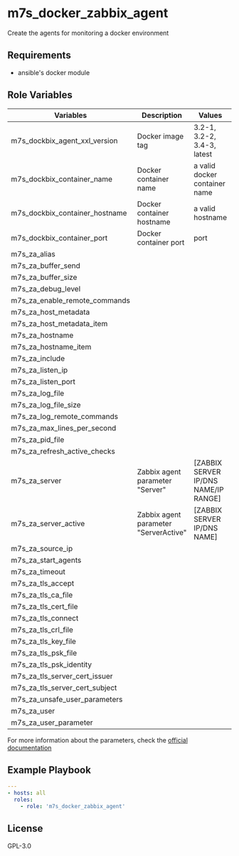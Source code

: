 m7s_docker_zabbix_agent
=======================

Create the agents for monitoring a docker environment

Requirements
------------

- ansible's docker module

Role Variables
--------------

| Variables                      | Description                           | Values                               | Default value       |
|--------------------------------|---------------------------------------|--------------------------------------|---------------------|
| m7s_dockbix_agent_xxl_version  | Docker image tag                      | 3.2-1, 3.2-2, 3.4-3, latest          | "latest"            |
| m7s_dockbix_container_name     | Docker container name                 | a valid docker container name        | "dockbix-agent-xxl" |
| m7s_dockbix_container_hostname | Docker container hostname             | a valid hostname                     | ansible_hostname    |
| m7s_dockbix_container_port     | Docker container port                 | port                                 | "10050"             |
| m7s_za_alias                   |                                       |                                      |                     |
| m7s_za_buffer_send             |                                       |                                      |                     |
| m7s_za_buffer_size             |                                       |                                      |                     |
| m7s_za_debug_level             |                                       |                                      |                     |
| m7s_za_enable_remote_commands  |                                       |                                      |                     |
| m7s_za_host_metadata           |                                       |                                      |                     |
| m7s_za_host_metadata_item      |                                       |                                      |                     |
| m7s_za_hostname                |                                       |                                      |                     |
| m7s_za_hostname_item           |                                       |                                      |                     |
| m7s_za_include                 |                                       |                                      |                     |
| m7s_za_listen_ip               |                                       |                                      |                     |
| m7s_za_listen_port             |                                       |                                      |                     |
| m7s_za_log_file                |                                       |                                      |                     |
| m7s_za_log_file_size           |                                       |                                      |                     |
| m7s_za_log_remote_commands     |                                       |                                      |                     |
| m7s_za_max_lines_per_second    |                                       |                                      |                     |
| m7s_za_pid_file                |                                       |                                      |                     |
| m7s_za_refresh_active_checks   |                                       |                                      |                     |
| m7s_za_server                  | Zabbix agent parameter "Server"       | [ZABBIX SERVER IP/DNS NAME/IP RANGE] | "0.0.0.0/0"         |
| m7s_za_server_active           | Zabbix agent parameter "ServerActive" | [ZABBIX SERVER IP/DNS NAME]          |                     |
| m7s_za_source_ip               |                                       |                                      |                     |
| m7s_za_start_agents            |                                       |                                      |                     |
| m7s_za_timeout                 |                                       |                                      |                     |
| m7s_za_tls_accept              |                                       |                                      |                     |
| m7s_za_tls_ca_file             |                                       |                                      |                     |
| m7s_za_tls_cert_file           |                                       |                                      |                     |
| m7s_za_tls_connect             |                                       |                                      |                     |
| m7s_za_tls_crl_file            |                                       |                                      |                     |
| m7s_za_tls_key_file            |                                       |                                      |                     |
| m7s_za_tls_psk_file            |                                       |                                      |                     |
| m7s_za_tls_psk_identity        |                                       |                                      |                     |
| m7s_za_tls_server_cert_issuer  |                                       |                                      |                     |
| m7s_za_tls_server_cert_subject |                                       |                                      |                     |
| m7s_za_unsafe_user_parameters  |                                       |                                      |                     |
| m7s_za_user                    |                                       |                                      |                     |
| m7s_za_user_parameter          |                                       |                                      |                     |

For more information about the parameters, check the [official documentation](https://www.zabbix.com/documentation/3.2/manual/appendix/config/zabbix_agentd)

Example Playbook
----------------

```yml
---
- hosts: all
  roles:
    - role: 'm7s_docker_zabbix_agent'
```

License
-------

GPL-3.0
